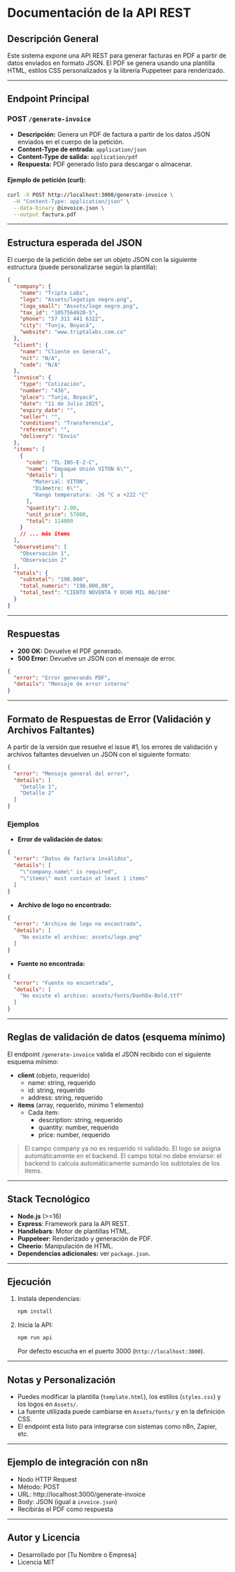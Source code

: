 # Documentación de la API REST

## Descripción General

Este sistema expone una API REST para generar facturas en PDF a partir de datos enviados en formato JSON. El PDF se genera usando una plantilla HTML, estilos CSS personalizados y la librería Puppeteer para renderizado.

---

## Endpoint Principal

### POST `/generate-invoice`

- **Descripción:** Genera un PDF de factura a partir de los datos JSON enviados en el cuerpo de la petición.
- **Content-Type de entrada:** `application/json`
- **Content-Type de salida:** `application/pdf`
- **Respuesta:** PDF generado listo para descargar o almacenar.

#### Ejemplo de petición (curl):

```bash
curl -X POST http://localhost:3000/generate-invoice \
  -H "Content-Type: application/json" \
  --data-binary @invoice.json \
  --output factura.pdf
```

---

## Estructura esperada del JSON

El cuerpo de la petición debe ser un objeto JSON con la siguiente estructura (puede personalizarse según la plantilla):

```json
{
  "company": {
    "name": "Tripta Labs",
    "logo": "Assets/logotipo negro.png",
    "logo_small": "Assets/logo negro.png",
    "tax_id": "1057564920-5",
    "phone": "57 311 441 6322",
    "city": "Tunja, Boyacá",
    "website": "www.triptalabs.com.co"
  },
  "client": {
    "name": "Cliente en General",
    "nit": "N/A",
    "code": "N/A"
  },
  "invoice": {
    "type": "Cotización",
    "number": "436",
    "place": "Tunja, Boyacá",
    "date": "11 de Julio 2025",
    "expiry_date": "",
    "seller": "",
    "conditions": "Transferencia",
    "reference": "",
    "delivery": "Envío"
  },
  "items": [
    {
      "code": "TL-INS-E-2-C",
      "name": "Empaque Unión VITON 6\"",
      "details": [
        "Material: VITON",
        "Diámetro: 6\"",
        "Rango temperatura: -26 °C a +222 °C"
      ],
      "quantity": 2.00,
      "unit_price": 57000,
      "total": 114000
    }
    // ... más ítems
  ],
  "observations": [
    "Observación 1",
    "Observación 2"
  ],
  "totals": {
    "subtotal": "198.000",
    "total_numeric": "198.000,00",
    "total_text": "CIENTO NOVENTA Y OCHO MIL 00/100"
  }
}
```

---

## Respuestas

- **200 OK:** Devuelve el PDF generado.
- **500 Error:** Devuelve un JSON con el mensaje de error.

```json
{
  "error": "Error generando PDF",
  "details": "Mensaje de error interno"
}
```

---

## Formato de Respuestas de Error (Validación y Archivos Faltantes)

A partir de la versión que resuelve el issue #1, los errores de validación y archivos faltantes devuelven un JSON con el siguiente formato:

```json
{
  "error": "Mensaje general del error",
  "details": [
    "Detalle 1",
    "Detalle 2"
  ]
}
```

### Ejemplos

- **Error de validación de datos:**

```json
{
  "error": "Datos de factura inválidos",
  "details": [
    "\"company.name\" is required",
    "\"items\" must contain at least 1 items"
  ]
}
```

- **Archivo de logo no encontrado:**

```json
{
  "error": "Archivo de logo no encontrado",
  "details": [
    "No existe el archivo: assets/logo.png"
  ]
}
```

- **Fuente no encontrada:**

```json
{
  "error": "Fuente no encontrada",
  "details": [
    "No existe el archivo: assets/fonts/DanhDa-Bold.ttf"
  ]
}
```

---

## Reglas de validación de datos (esquema mínimo)

El endpoint `/generate-invoice` valida el JSON recibido con el siguiente esquema mínimo:

- **client** (objeto, requerido)
  - name: string, requerido
  - id: string, requerido
  - address: string, requerido
- **items** (array, requerido, mínimo 1 elemento)
  - Cada item:
    - description: string, requerido
    - quantity: number, requerido
    - price: number, requerido

> El campo company ya no es requerido ni validado. El logo se asigna automáticamente en el backend.
> El campo total no debe enviarse: el backend lo calcula automáticamente sumando los subtotales de los items.

---

## Stack Tecnológico

- **Node.js** (>=16)
- **Express**: Framework para la API REST.
- **Handlebars**: Motor de plantillas HTML.
- **Puppeteer**: Renderizado y generación de PDF.
- **Cheerio**: Manipulación de HTML.
- **Dependencias adicionales:** ver `package.json`.

---

## Ejecución

1. Instala dependencias:
   ```bash
   npm install
   ```
2. Inicia la API:
   ```bash
   npm run api
   ```
   Por defecto escucha en el puerto 3000 (`http://localhost:3000`).

---

## Notas y Personalización

- Puedes modificar la plantilla (`template.html`), los estilos (`styles.css`) y los logos en `Assets/`.
- La fuente utilizada puede cambiarse en `Assets/fonts/` y en la definición CSS.
- El endpoint está listo para integrarse con sistemas como n8n, Zapier, etc.

---

## Ejemplo de integración con n8n

- Nodo HTTP Request
- Método: POST
- URL: http://localhost:3000/generate-invoice
- Body: JSON (igual a `invoice.json`)
- Recibirás el PDF como respuesta

---

## Autor y Licencia

- Desarrollado por [Tu Nombre o Empresa]
- Licencia MIT
